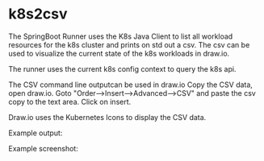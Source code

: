 # k8s2csv
The SpringBoot Runner uses the K8s Java Client to list all workload resources for the k8s cluster and prints on std out a csv. The csv can be used to visualize the current state of the k8s workloads in draw.io.

The runner uses the current k8s config context to query the k8s api.

The CSV command line outputcan be used in draw.io Copy the CSV data, open draw.io. Goto "Order-->Insert-->Advanced-->CSV" and paste the csv copy to the text area. Click on insert.

Draw.io uses the Kubernetes Icons to display the CSV data. 

Example output:


Example screenshot:


